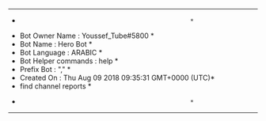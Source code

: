 *******************************************************
*                                                     *
* Bot Owner Name : Youssef_Tube#5800                  *
* Bot Name : Hero Bot                                 *
* Bot Language : ARABIC                               *
* Bot Helper commands : help                          *
* Prefix Bot : ","                                    *
* Created On : Thu Aug 09 2018 09:35:31 GMT+0000 (UTC)*
* find channel reports                                *
*                                                     *
*******************************************************
